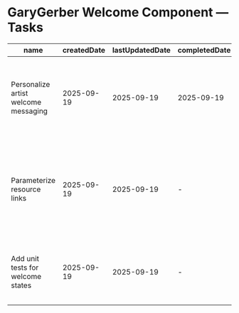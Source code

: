 # GaryGerber Welcome Component — Tasks

| name                                 | createdDate | lastUpdatedDate | completedDate | status   | description                                                                                      |
| ------------------------------------ | ----------- | --------------- | ------------- | -------- | ------------------------------------------------------------------------------------------------ |
| Personalize artist welcome messaging | 2025-09-19  | 2025-09-19      | 2025-09-19    | complete | Ensured the authenticated view references stage plots, rehearsal notes, and production contacts. |
| Parameterize resource links          | 2025-09-19  | 2025-09-19      | -             | todo     | Pull document URLs and mailto addresses from configuration to accommodate new productions.       |
| Add unit tests for welcome states    | 2025-09-19  | 2025-09-19      | -             | todo     | Assert error, loading, and signed-in states render the correct copy for collaborators.           |
